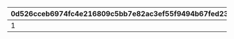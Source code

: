 |0d526cceb6974fc4e216809c5bb7e82ac3ef55f9494b67fed23ab088a4cc3789|a7c7901a699868161e8e5ce0cc12baf48facb275906cca14a902dd51df6b6e26|37517ecbef835b21d59bbf36a30f2fc3de4545573f95fdeb6aa973421f6012f0|e8f23156bc89d2d51d0d051033caff1596e250cea7783438845cdf244b002e0a|e76b16303b68abaa0033235e22f555adb94583bde3837e19b865cdf467817ee2|4fb324f0967a0bf20b9e9b75b7f10af804334bbc1729ace9732948e4798d7c1a|1133c8612f0e66c0ce6d808f1cd25db44c065f24beef94bdc6a882962f783823|2fdd8ed75b5b5976b9d44cfafab8ec3b6c0d3444d9f8dc2bbcd908e08363bf1a|009985e33234cb7ea72c7df8607ee59c41d9c4d09e91f8b38a84be065d7ef6bd|e5bc2b23e619e21856f1350d947b351162c9551584590de6e5570f72696b468a|1508463302b6ac2837cf876900a8f87afcf47affce56c814b674412836054af0|8fab73d4f7c28cc81063d68c755a9da195f1a6c938ab5bce5398e29571a37788|64f7855f10294d81bfeb01f83790901d27b20232b8bc5d256a01f6b8dd1d9f9e|
| --- | --- | --- | --- | --- | --- | --- | --- | --- | --- | --- | --- | --- |
|1|5|4|30000|99|99|3|2|30000|10|20|9999999|0.25|